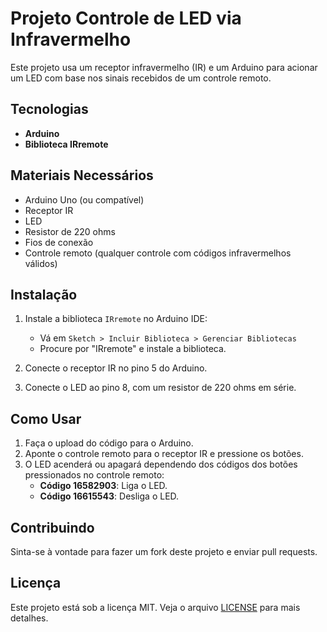# Projeto Controle de LED via Infravermelho

Este projeto usa um receptor infravermelho (IR) e um Arduino para acionar um LED com base nos sinais recebidos de um controle remoto.

## Tecnologias

- **Arduino**
- **Biblioteca IRremote**

## Materiais Necessários

- Arduino Uno (ou compatível)
- Receptor IR
- LED
- Resistor de 220 ohms
- Fios de conexão
- Controle remoto (qualquer controle com códigos infravermelhos válidos)

## Instalação

1. Instale a biblioteca `IRremote` no Arduino IDE:

   - Vá em `Sketch > Incluir Biblioteca > Gerenciar Bibliotecas`
   - Procure por "IRremote" e instale a biblioteca.

2. Conecte o receptor IR no pino 5 do Arduino.

3. Conecte o LED ao pino 8, com um resistor de 220 ohms em série.

## Como Usar

1. Faça o upload do código para o Arduino.
2. Aponte o controle remoto para o receptor IR e pressione os botões.
3. O LED acenderá ou apagará dependendo dos códigos dos botões pressionados no controle remoto:
   - **Código 16582903**: Liga o LED.
   - **Código 16615543**: Desliga o LED.

## Contribuindo

Sinta-se à vontade para fazer um fork deste projeto e enviar pull requests.

## Licença

Este projeto está sob a licença MIT. Veja o arquivo [LICENSE](LICENSE) para mais detalhes.
